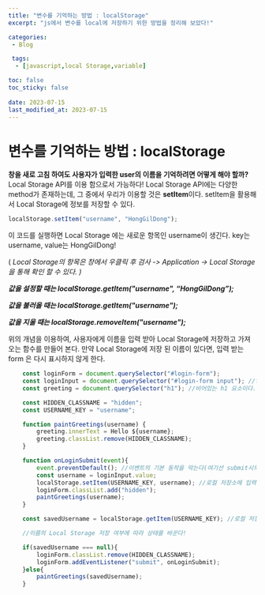 ```yaml
---
title: "변수를 기억하는 방법 : localStorage"
excerpt: "js에서 변수를 local에 저장하기 위한 방법을 정리해 보았다!"

categories:
 - Blog

 tags:
  - [javascript,local Storage,variable]

toc: false
toc_sticky: false
 
date: 2023-07-15
last_modified_at: 2023-07-15
---
```


# 변수를 기억하는 방법 : localStorage

**창을 새로 고침 하여도 사용자가 입력한 user의 이름을 기억하려면 어떻게 해야 할까?** Local Storage API를 이용 함으로서 가능하다!  Local Storage API에는 다양한 method가 존재하는데, 그 중에서 우리가 이용할 것은 **setItem**이다. setItem을 활용해서 Local Storage에 정보를 저장할 수 있다.

```javascript
localStorage.setItem("username", "HongGilDong");
```
이 코드를 실행하면 Local Storage 에는 새로운 항목인 username이 생긴다. key는 username, value는 HongGilDong!

 ( *Local Storage의 항목은 창에서 우클릭 후 검사 -> Application -> Local Storage 을 통해 확인 할 수 있다. )*

 ***값을 설정할 때는* *localStorage.getItem("username", “HongGilDong”);*** 

***값을 불러올 때는 localStorage.getItem("username");*** 

***값을 지울 때는 localStorage.removeItem("username");***

위의 개념을  이용하여, 사용자에게 이름을 입력 받아 Local Storage에 저장하고 가져오는 함수를 만들어 본다. 만약 Local Storage에 저장 된 이름이 있다면, 입력 받는 form 은 다시 표시하지 않게 한다.

```javascript
    const loginForm = document.querySelector("#login-form"); 
    const loginInput = document.querySelector("#login-form input"); //form에서 사용자 입력이다.
    const greeting = document.querySelector("h1"); //비어있는 h1 요소이다.(인사로 채우기 위함)

    const HIDDEN_CLASSNAME = "hidden";
    const USERNAME_KEY = "username";

    function paintGreetings(username) {
        greeting.innerText = Hello ${username};
        greeting.classList.remove(HIDDEN_CLASSNAME);
    }

    function onLoginSubmit(event){
        event.preventDefault(); //이벤트의 기본 동작을 막는다(여기선 submit시의 새로고침을 막음)
        const username = loginInput.value;
        localStorage.setItem(USERNAME_KEY, username); //로컬 저장소에 입력받은 유저 이름 저장
        loginForm.classList.add("hidden");
        paintGreetings(username);
    }

    const savedUsername = localStorage.getItem(USERNAME_KEY); //로컬 저장소에 저장된 이름을 갖고 옴

    //이름의 Local Storage 저장 여부에 따라 상태를 바꾼다!

    if(savedUsername === null){ 
        loginForm.classList.remove(HIDDEN_CLASSNAME);
        loginForm.addEventListener("submit", onLoginSubmit);
    }else{
        paintGreetings(savedUsername);
    }
```
